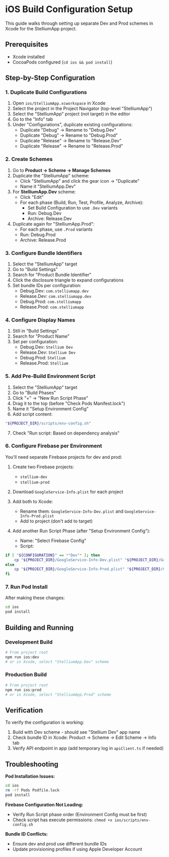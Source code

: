 # iOS Build Configuration Setup

This guide walks through setting up separate Dev and Prod schemes in Xcode for the StelliumApp project.

## Prerequisites
- Xcode installed
- CocoaPods configured (`cd ios && pod install`)

## Step-by-Step Configuration

### 1. Duplicate Build Configurations

1. Open `ios/StelliumApp.xcworkspace` in Xcode
2. Select the project in the Project Navigator (top-level "StelliumApp")
3. Select the "StelliumApp" project (not target) in the editor
4. Go to the "Info" tab
5. Under "Configurations", duplicate existing configurations:
   - Duplicate "Debug" → Rename to "Debug.Dev"
   - Duplicate "Debug" → Rename to "Debug.Prod"
   - Duplicate "Release" → Rename to "Release.Dev"
   - Duplicate "Release" → Rename to "Release.Prod"

### 2. Create Schemes

1. Go to **Product → Scheme → Manage Schemes**
2. Duplicate the "StelliumApp" scheme:
   - Click "StelliumApp" and click the gear icon → "Duplicate"
   - Name it "StelliumApp.Dev"
3. For **StelliumApp.Dev** scheme:
   - Click "Edit"
   - For each phase (Build, Run, Test, Profile, Analyze, Archive):
     - Set Build Configuration to use `.Dev` variants
     - Run: Debug.Dev
     - Archive: Release.Dev
4. Duplicate again for "StelliumApp.Prod":
   - For each phase, use `.Prod` variants
   - Run: Debug.Prod
   - Archive: Release.Prod

### 3. Configure Bundle Identifiers

1. Select the "StelliumApp" target
2. Go to "Build Settings"
3. Search for "Product Bundle Identifier"
4. Click the disclosure triangle to expand configurations
5. Set bundle IDs per configuration:
   - Debug.Dev: `com.stelliumapp.dev`
   - Release.Dev: `com.stelliumapp.dev`
   - Debug.Prod: `com.stelliumapp`
   - Release.Prod: `com.stelliumapp`

### 4. Configure Display Names

1. Still in "Build Settings"
2. Search for "Product Name"
3. Set per configuration:
   - Debug.Dev: `Stellium Dev`
   - Release.Dev: `Stellium Dev`
   - Debug.Prod: `Stellium`
   - Release.Prod: `Stellium`

### 5. Add Pre-Build Environment Script

1. Select the "StelliumApp" target
2. Go to "Build Phases"
3. Click "+" → "New Run Script Phase"
4. Drag it to the top (before "Check Pods Manifest.lock")
5. Name it "Setup Environment Config"
6. Add script content:
```bash
"${PROJECT_DIR}/scripts/env-config.sh"
```
7. Check "Run script: Based on dependency analysis"

### 6. Configure Firebase per Environment

You'll need separate Firebase projects for dev and prod:

1. Create two Firebase projects:
   - `stellium-dev`
   - `stellium-prod`

2. Download `GoogleService-Info.plist` for each project

3. Add both to Xcode:
   - Rename them: `GoogleService-Info-Dev.plist` and `GoogleService-Info-Prod.plist`
   - Add to project (don't add to target)

4. Add another Run Script Phase (after "Setup Environment Config"):
   - Name: "Select Firebase Config"
   - Script:
```bash
if [ "${CONFIGURATION}" == *"Dev"* ]; then
    cp "${PROJECT_DIR}/GoogleService-Info-Dev.plist" "${PROJECT_DIR}/GoogleService-Info.plist"
else
    cp "${PROJECT_DIR}/GoogleService-Info-Prod.plist" "${PROJECT_DIR}/GoogleService-Info.plist"
fi
```

### 7. Run Pod Install

After making these changes:
```bash
cd ios
pod install
```

## Building and Running

### Development Build
```bash
# From project root
npm run ios:dev
# or in Xcode, select "StelliumApp.Dev" scheme
```

### Production Build
```bash
# From project root
npm run ios:prod
# or in Xcode, select "StelliumApp.Prod" scheme
```

## Verification

To verify the configuration is working:
1. Build with Dev scheme - should see "Stellium Dev" app name
2. Check bundle ID in Xcode: Product → Scheme → Edit Scheme → Info tab
3. Verify API endpoint in app (add temporary log in `apiClient.ts` if needed)

## Troubleshooting

**Pod Installation Issues:**
```bash
cd ios
rm -rf Pods Podfile.lock
pod install
```

**Firebase Configuration Not Loading:**
- Verify Run Script phase order (Environment Config must be first)
- Check script has execute permissions: `chmod +x ios/scripts/env-config.sh`

**Bundle ID Conflicts:**
- Ensure dev and prod use different bundle IDs
- Update provisioning profiles if using Apple Developer Account